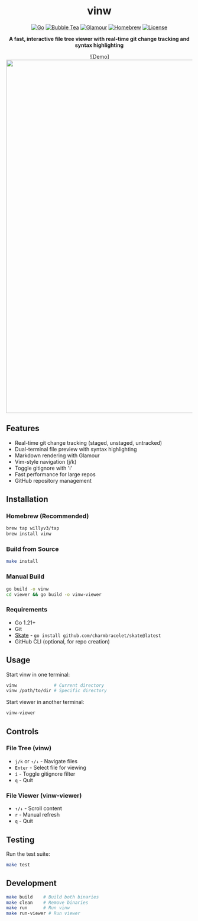# <div align="center">vinw</div>

<div align="center">

[![Go](https://img.shields.io/badge/Go-1.21+-00ADD8?style=flat&logo=go)](https://go.dev/)
[![Bubble Tea](https://img.shields.io/badge/Bubble%20Tea-TUI-FF6B9D?style=flat)](https://github.com/charmbracelet/bubbletea)
[![Glamour](https://img.shields.io/badge/Glamour-Markdown-9966CC?style=flat)](https://github.com/charmbracelet/glamour)
[![Homebrew](https://img.shields.io/badge/Homebrew-Install-FBB040?style=flat&logo=homebrew)](https://brew.sh/)
[![License](https://img.shields.io/badge/License-MIT-blue?style=flat)](LICENSE)

**A fast, interactive file tree viewer with real-time git change tracking and syntax highlighting**

![Demo]<img width="1512" height="953" alt="Screenshot 2025-10-04 at 9 43 27 AM" src="https://github.com/user-attachments/assets/990922f7-0363-4f3a-8f35-7977e2fff8c9" />


</div>

## Features

- Real-time git change tracking (staged, unstaged, untracked)
- Dual-terminal file preview with syntax highlighting
- Markdown rendering with Glamour
- Vim-style navigation (j/k)
- Toggle gitignore with 'i'
- Fast performance for large repos
- GitHub repository management

## Installation

### Homebrew (Recommended)
```bash
brew tap willyv3/tap
brew install vinw
```

### Build from Source
```bash
make install
```

### Manual Build
```bash
go build -o vinw
cd viewer && go build -o vinw-viewer
```

### Requirements
- Go 1.21+
- Git
- [Skate](https://github.com/charmbracelet/skate) - `go install github.com/charmbracelet/skate@latest`
- GitHub CLI (optional, for repo creation)

## Usage

Start vinw in one terminal:
```bash
vinw              # Current directory
vinw /path/to/dir # Specific directory
```

Start viewer in another terminal:
```bash
vinw-viewer
```

## Controls

### File Tree (vinw)
- `j/k` or `↑/↓` - Navigate files
- `Enter` - Select file for viewing
- `i` - Toggle gitignore filter
- `q` - Quit

### File Viewer (vinw-viewer)
- `↑/↓` - Scroll content
- `r` - Manual refresh
- `q` - Quit

## Testing

Run the test suite:
```bash
make test
```

## Development

```bash
make build    # Build both binaries
make clean    # Remove binaries
make run      # Run vinw
make run-viewer # Run viewer
```
